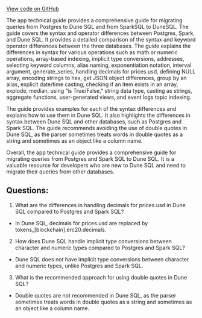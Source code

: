 [View code on GitHub](https://dune.com/docs/query/syntax-differences.md)

The app technical guide provides a comprehensive guide for migrating queries from Postgres to Dune SQL and from SparkSQL to DuneSQL. The guide covers the syntax and operator differences between Postgres, Spark, and Dune SQL. It provides a detailed comparison of the syntax and keyword operator differences between the three databases. The guide explains the differences in syntax for various operations such as math or numeric operations, array-based indexing, implicit type conversions, addresses, selecting keyword columns, alias naming, exponentiation notation, interval argument, generate_series, handling decimals for prices.usd, defining NULL array, encoding strings to hex, get JSON object differences, group by an alias, explicit date/time casting, checking if an item exists in an array, explode, median, using “is True/False,” string data type, casting as strings, aggregate functions, user-generated views, and event logs topic indexing.

The guide provides examples for each of the syntax differences and explains how to use them in Dune SQL. It also highlights the differences in syntax between Dune SQL and other databases, such as Postgres and Spark SQL. The guide recommends avoiding the use of double quotes in Dune SQL, as the parser sometimes treats words in double quotes as a string and sometimes as an object like a column name.

Overall, the app technical guide provides a comprehensive guide for migrating queries from Postgres and Spark SQL to Dune SQL. It is a valuable resource for developers who are new to Dune SQL and need to migrate their queries from other databases.
## Questions: 
 1. What are the differences in handling decimals for prices.usd in Dune SQL compared to Postgres and Spark SQL?
- In Dune SQL, decimals for prices.usd are replaced by tokens_[blockchain].erc20.decimals.

2. How does Dune SQL handle implicit type conversions between character and numeric types compared to Postgres and Spark SQL?
- Dune SQL does not have implicit type conversions between character and numeric types, unlike Postgres and Spark SQL.

3. What is the recommended approach for using double quotes in Dune SQL?
- Double quotes are not recommended in Dune SQL, as the parser sometimes treats words in double quotes as a string and sometimes as an object like a column name.